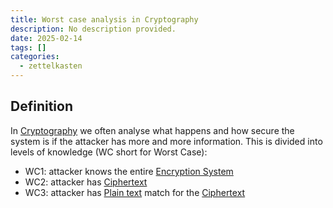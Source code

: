 ```yaml
---
title: Worst case analysis in Cryptography
description: No description provided.
date: 2025-02-14
tags: []
categories:
  - zettelkasten
---
```


## Definition

In [Cryptography](Cryptography) we often analyse what happens and how secure the system is if the attacker has more and more information. This is divided into levels of knowledge (WC short for Worst Case):

- WC1: attacker knows the entire [Encryption System](Encryption%20System)
- WC2: attacker has [Ciphertext](Ciphertext.md)
- WC3: attacker has [Plain text](Plain%20text.md) match for the [Ciphertext](Ciphertext.md)
